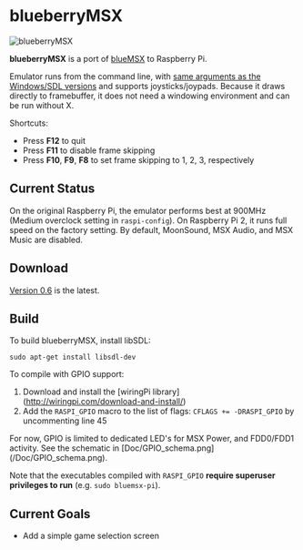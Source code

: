 blueberryMSX
============
![blueberryMSX](http://i.imgur.com/Tnq9vSY.png "blueberry")

**blueberryMSX** is a port of [blueMSX][1] to Raspberry Pi.

Emulator runs from the command line, with [same arguments as the Windows/SDL versions][2] and supports joysticks/joypads. Because it draws directly to framebuffer, it does not need a windowing environment and can be run without X.

Shortcuts:

* Press **F12** to quit
* Press **F11** to disable frame skipping
* Press **F10**, **F9**, **F8** to set frame skipping to 1, 2, 3, respectively

Current Status
--------------

On the original Raspberry Pi, the emulator performs best at 900MHz (Medium overclock setting in `raspi-config`). On Raspberry Pi 2, it runs full speed on the factory setting.
By default, MoonSound, MSX Audio, and MSX Music are disabled.

Download
--------

[Version 0.6](https://github.com/pokebyte/blueberryMSX/releases/tag/v0.6) is the latest.

Build
--------
To build blueberryMSX, install libSDL:

`sudo apt-get install libsdl-dev`

To compile with GPIO support:

1. Download and install the [wiringPi library] (http://wiringpi.com/download-and-install/)
2. Add the `RASPI_GPIO` macro to the list of flags: `CFLAGS += -DRASPI_GPIO` by uncommenting line 45

For now, GPIO is limited to dedicated LED's for MSX Power, and FDD0/FDD1 activity. See the schematic in [Doc/GPIO_schema.png] (/Doc/GPIO_schema.png).

Note that the executables compiled with `RASPI_GPIO` **require superuser privileges to run** (e.g. `sudo bluemsx-pi`).

Current Goals
------------

* Add a simple game selection screen

[1]: http://bluemsx.com/
[2]: http://www.msxblue.com/manual/commandlineargs_c.htm
